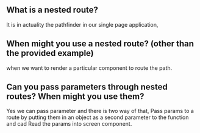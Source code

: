 ## What is a nested route?
It is in actuality the pathfinder in our single page application,

## When might you use a nested route? (other than the provided example)
when we want to render a particular component to route the path.

## Can you pass parameters through nested routes? When might you use them?
Yes we can pass parameter and there is two way of that, Pass params to a route by putting them in an object as a second parameter to the function and cad Read the params into screen component.
